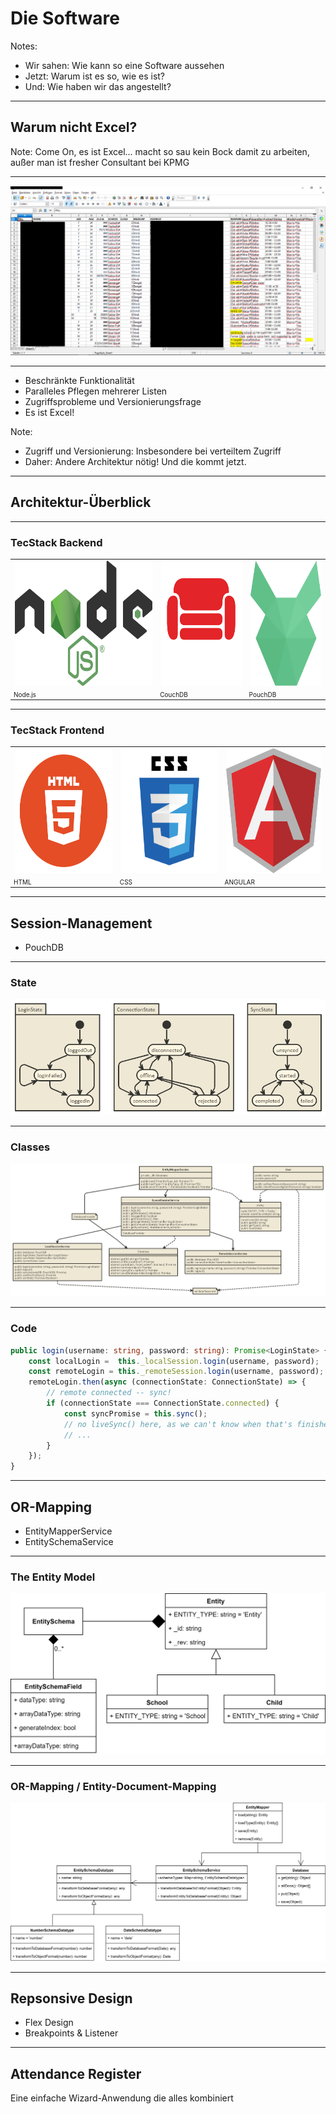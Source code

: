 # Die Software

Notes:
- Wir sahen: Wie kann so eine Software aussehen
- Jetzt: Warum ist es so, wie es ist?
- Und: Wie haben wir das angestellt?

---

## Warum nicht Excel?

Note: Come On, es ist Excel... macht so sau kein Bock damit zu arbeiten, außer man ist fresher Consultant bei KPMG

----

![Symbolbild Pflege in Excel](img/Excell_Beispiel_Anonymisiert.PNG)

----

- Beschränkte Funktionalität <!-- .element: class="bigger" -->
- Paralleles Pflegen mehrerer Listen <!-- .element: class="bigger fragment" -->
- Zugriffsprobleme und Versionierungsfrage <!-- .element: class="bigger fragment" -->
- Es ist Excel! <!-- .element: class="huge bold fragment" -->

Note:
- Zugriff und Versionierung: Insbesondere bei verteiltem Zugriff
- Daher: Andere Architektur nötig! Und die kommt jetzt.

---

## Architektur-Überblick

----

### TecStack Backend

<table class="clear centered padded">
    <tr>
        <td><img src="img/nodejs_logo.png" height="200px"></td>
        <td><img src="img/couchdb_logo.png" height="200px"></td>
        <td><img src="img/pouchdb_logo.svg" height="200px"></td>
    </tr>
    <tr style="font-size: 10px">
        <td>Node.js</td>
        <td>CouchDB</td>
        <td>PouchDB</td>
    </tr>
</table>

----

### TecStack Frontend

<table class="clear centered padded">
    <tr>
        <td><img src="img/html_logo.png" height="200px"></td>
        <td><img src="img/css_logo.svg" height="200px"></td>
        <td><img src="img/angular_logo.svg" height="200px"></td>
    </tr>
    <tr style="font-size: 10px">
        <td>HTML</td>
        <td>CSS</td>
        <td>ANGULAR</td>
    </tr>
</table>

----

## Session-Management

- PouchDB

----

### State

![Session State](img/session_state.png)

----

### Classes

![Session Classes](img/session_classes.png)

----

### Code

```ts
public login(username: string, password: string): Promise<LoginState> {
    const localLogin =  this._localSession.login(username, password);
    const remoteLogin = this._remoteSession.login(username, password);
    remoteLogin.then(async (connectionState: ConnectionState) => {
        // remote connected -- sync!
        if (connectionState === ConnectionState.connected) {
            const syncPromise = this.sync();
            // no liveSync() here, as we can't know when that's finished if there are no changes.
            // ...
        }
    });
}
```

---

## OR-Mapping

- EntityMapperService <!-- .element: class="fragment" data-fragment-index="1" -->
- EntitySchemaService <!-- .element: class="fragment" data-fragment-index="2" -->

----

### The Entity Model

![Entity Model](img/entity_relation.png)

----

### OR-Mapping / Entity-Document-Mapping

![OR-Mapping](img/or_mapping.png)

---

## Repsonsive Design

- Flex Design
- Breakpoints & Listener

---

## Attendance Register

Eine einfache Wizard-Anwendung die alles kombiniert
